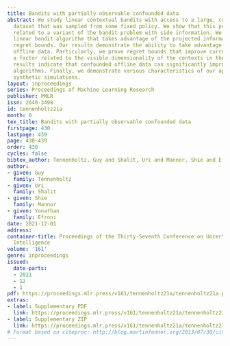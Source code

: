 ```yaml
---
title: Bandits with partially observable confounded data
abstract: We study linear contextual bandits with access to a large, confounded, offline
  dataset that was sampled from some fixed policy. We show that this problem is closely
  related to a variant of the bandit problem with side information. We construct a
  linear bandit algorithm that takes advantage of the projected information, and prove
  regret bounds. Our results demonstrate the ability to take advantage of confounded
  offline data. Particularly, we prove regret bounds that improve current bounds by
  a factor related to the visible dimensionality of the contexts in the data. Our
  results indicate that confounded offline data can significantly improve online learning
  algorithms. Finally, we demonstrate various characteristics of our approach through
  synthetic simulations.
layout: inproceedings
series: Proceedings of Machine Learning Research
publisher: PMLR
issn: 2640-3498
id: tennenholtz21a
month: 0
tex_title: Bandits with partially observable confounded data
firstpage: 430
lastpage: 439
page: 430-439
order: 430
cycles: false
bibtex_author: Tennenholtz, Guy and Shalit, Uri and Mannor, Shie and Efroni, Yonathan
author:
- given: Guy
  family: Tennenholtz
- given: Uri
  family: Shalit
- given: Shie
  family: Mannor
- given: Yonathan
  family: Efroni
date: 2021-12-01
address:
container-title: Proceedings of the Thirty-Seventh Conference on Uncertainty in Artificial
  Intelligence
volume: '161'
genre: inproceedings
issued:
  date-parts:
  - 2021
  - 12
  - 1
pdf: https://proceedings.mlr.press/v161/tennenholtz21a/tennenholtz21a.pdf
extras:
- label: Supplementary PDF
  link: https://proceedings.mlr.press/v161/tennenholtz21a/tennenholtz21a-supp.pdf
- label: Supplementary ZIP
  link: https://proceedings.mlr.press/v161/tennenholtz21a/tennenholtz21a-supp.zip
# Format based on citeproc: http://blog.martinfenner.org/2013/07/30/citeproc-yaml-for-bibliographies/
---
```

